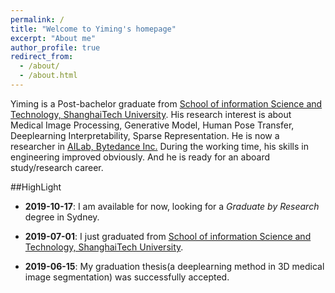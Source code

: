 ```yaml
---
permalink: /
title: "Welcome to Yiming's homepage"
excerpt: "About me"
author_profile: true
redirect_from: 
  - /about/
  - /about.html
---
```


Yiming is a Post-bachelor graduate from [School of information Science and Technology, ShanghaiTech University](http://sist.shanghaitech.edu.cn/). His research interest is about Medical Image Processing, Generative Model, Human Pose Transfer, Deeplearning Interpretability, Sparse Representation. He is now a researcher in [AILab, Bytedance Inc.](https://ailab.bytedance.com/) During the working time, his skills in engineering improved obviously. And he is ready for an aboard study/research career.

##HighLight

- __2019-10-17__:	I am available for now, looking for a *Graduate by Research* degree in Sydney.

- __2019-07-01__:	I just graduated from [School of information Science and Technology, ShanghaiTech University](http://sist.shanghaitech.edu.cn/).
- __2019-06-15__:	My graduation thesis(a deeplearning method in 3D medical image segmentation) was successfully accepted.

